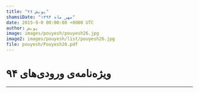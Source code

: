 ```yaml
---
title: "پویش ۲۶"
shamsiDate: "مهر ماه ۱۳۹۴"
date: 2015-9-0 00:00:00 +0000 UTC
author: پویش
image: images/pouyesh/pouyesh26.jpg
image2: images/pouyesh/list/pouyesh26.jpg
file: pouyesh/Pouyesh26.pdf
---
```


ویژه‌نامه‌ی ورودی‌های ۹۴
==========

----
